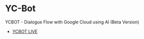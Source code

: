 # YC-Bot
YCBOT - Dialogue Flow with Google Cloud using AI (Beta Version)

- [YCBOT LIVE](https://console.dialogflow.com/api-client/demo/embedded/e0bcde3c-5aa1-4594-8bf0-3a4a01888fff)
